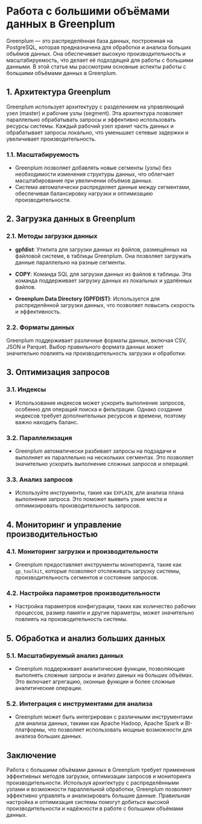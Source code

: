 # Работа с большими объёмами данных в Greenplum

Greenplum — это распределённая база данных, построенная на PostgreSQL, которая предназначена для обработки и анализа больших объёмов данных. Она обеспечивает высокую производительность и масштабируемость, что делает её подходящей для работы с большими данными. В этой статье мы рассмотрим основные аспекты работы с большими объёмами данных в Greenplum.

## 1. **Архитектура Greenplum**

Greenplum использует архитектуру с разделением на управляющий узел (master) и рабочие узлы (segment). Эта архитектура позволяет параллельно обрабатывать запросы и эффективно использовать ресурсы системы. Каждый рабочий узел хранит часть данных и обрабатывает запросы локально, что уменьшает сетевые задержки и увеличивает производительность.

### 1.1. **Масштабируемость**

- Greenplum позволяет добавлять новые сегменты (узлы) без необходимости изменения структуры данных, что облегчает масштабирование при увеличении объёмов данных.
- Система автоматически распределяет данные между сегментами, обеспечивая балансировку нагрузки и оптимизацию производительности.

## 2. **Загрузка данных в Greenplum**

### 2.1. **Методы загрузки данных**

- **gpfdist**: Утилита для загрузки данных из файлов, размещённых на файловой системе, в таблицы Greenplum. Она позволяет загружать данные параллельно на разные сегменты.
  
- **COPY**: Команда SQL для загрузки данных из файлов в таблицы. Эта команда поддерживает загрузку данных из локальных и удалённых файлов.

- **Greenplum Data Directory (GPFDIST)**: Используется для распределённой загрузки данных, что позволяет повысить скорость и эффективность.

### 2.2. **Форматы данных**

Greenplum поддерживает различные форматы данных, включая CSV, JSON и Parquet. Выбор правильного формата данных может значительно повлиять на производительность загрузки и обработки.

## 3. **Оптимизация запросов**

### 3.1. **Индексы**

- Использование индексов может ускорить выполнение запросов, особенно для операций поиска и фильтрации. Однако создание индексов требует дополнительных ресурсов и времени, поэтому важно находить баланс.

### 3.2. **Параллелизация**

- Greenplum автоматически разбивает запросы на подзадачи и выполняет их параллельно на нескольких сегментах. Это позволяет значительно ускорить выполнение сложных запросов и операций.

### 3.3. **Анализ запросов**

- Используйте инструменты, такие как `EXPLAIN`, для анализа плана выполнения запроса. Это поможет выявить узкие места и оптимизировать производительность запросов.

## 4. **Мониторинг и управление производительностью**

### 4.1. **Мониторинг загрузки и производительности**

- Greenplum предоставляет инструменты мониторинга, такие как `gp_toolkit`, которые позволяют отслеживать загрузку системы, производительность сегментов и состояние запросов.

### 4.2. **Настройка параметров производительности**

- Настройка параметров конфигурации, таких как количество рабочих процессов, размер памяти и другие параметры, может значительно повлиять на производительность системы.

## 5. **Обработка и анализ больших данных**

### 5.1. **Масштабируемый анализ данных**

- Greenplum поддерживает аналитические функции, позволяющие выполнять сложные запросы и анализ данных на больших объёмах. Это включает агрегацию, оконные функции и более сложные аналитические операции.

### 5.2. **Интеграция с инструментами для анализа**

- Greenplum может быть интегрирован с различными инструментами для анализа данных, такими как Apache Hadoop, Apache Spark и BI-платформы, что позволяет использовать мощные возможности для анализа больших данных.

## Заключение

Работа с большими объёмами данных в Greenplum требует применения эффективных методов загрузки, оптимизации запросов и мониторинга производительности. Используя архитектуру с распределёнными узлами и возможности параллельной обработки, Greenplum позволяет эффективно управлять и анализировать большие данные. Правильная настройка и оптимизация системы помогут добиться высокой производительности и надёжности в работе с большими объёмами данных.
